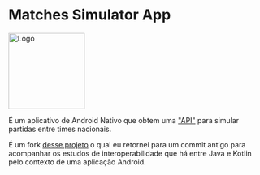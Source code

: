 # Matches Simulator App

<img alt="Logo" src="app/src/main/ic_launcher-playstore.png" width="150" />

É um aplicativo de Android Nativo que obtem uma ["API"](https://androidavid.github.io/criador-partidas-api/partidas.json) para simular partidas entre times nacionais.

É um fork [desse projeto](https://github.com/digitalinnovationone/matches-simulator-app/tree/release/java-e-kotlin-juntos-construindo-apps-android) o qual eu retornei para um commit antigo para acompanhar os estudos de interoperabilidade que há entre Java e Kotlin pelo contexto de uma aplicação Android.
